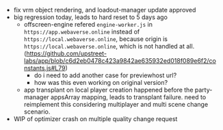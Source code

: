 - fix vrm object rendering, and loadout-manager update approved
- big regression today, leads to hard reset to 5 days ago
  - offscreen-engine refered `engine-worker.js` in `https://app.webaverse.online` instead of `https://local.webaverse.online`, because origin is `https://local.webaverse.online`, which is not handled at all.(https://github.com/upstreet-labs/app/blob/c6d2eb0478c423a9842ae635932ed018f089e6f2/constants.js#L79)
    - do i need to add another case for previewhost url?
    - how was this even working on original version?
  - app transplant on local player creation happened before the party-manager appsArray mapping, leads to transplant failure. need to reimplement this considering multiplayer and multi scene change scenario.
- WIP of optimizer crash on multiple quality change request
